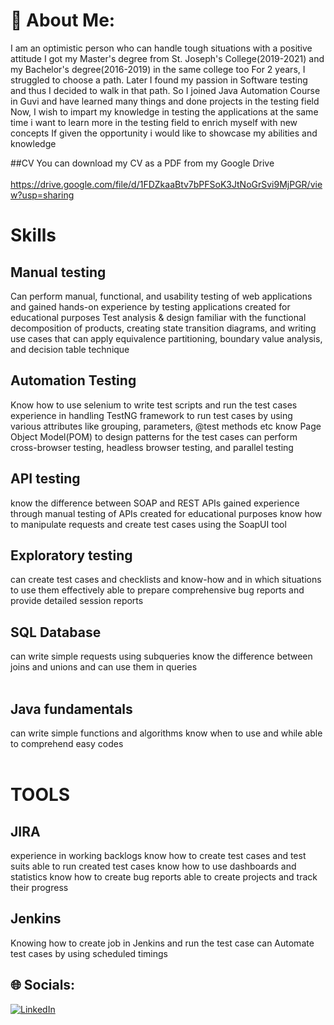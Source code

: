 # 💫 About Me:

I am an optimistic person who can handle tough situations with a positive attitude 
I got my Master's degree from St. Joseph's College(2019-2021) and my Bachelor's degree(2016-2019) in the same college too
For 2 years, I struggled to choose a path. Later I found my passion in Software testing and thus I decided to walk in that path. So I joined Java Automation Course in Guvi and have learned many things and done projects in the testing field Now, 
I wish to impart my knowledge in testing the applications at the same time i want to learn more in the testing field to enrich myself with new concepts
If given the opportunity i would like to showcase my abilities and knowledge

##CV 
You can download my CV as a PDF from my Google Drive <br></br>
https://drive.google.com/file/d/1FDZkaaBtv7bPFSoK3JtNoGrSvi9MjPGR/view?usp=sharing

# Skills

## Manual testing

Can perform manual, functional, and usability testing of web applications and gained hands-on experience by testing applications created for educational purposes Test analysis & design 
familiar with the functional decomposition of products, creating state transition diagrams, and writing use cases that can apply equivalence partitioning, boundary value analysis, and decision table technique

## Automation Testing
                   
Know how to use selenium to write test scripts and run the test cases experience in handling TestNG framework to run test cases by using various attributes like grouping, parameters, @test methods etc know Page Object Model(POM) to design patterns for the test cases can perform cross-browser testing, headless browser testing, and parallel testing

## API testing

know the difference between SOAP and REST APIs gained experience through manual testing of APIs created for educational purposes know how to manipulate requests and create test cases using the SoapUI tool

## Exploratory testing

can create test cases and checklists and know-how and in which situations to use them effectively able to prepare comprehensive bug reports and provide detailed session reports

## SQL Database

can write simple requests using subqueries know the difference between joins and unions and can use them in queries<br><br>

## Java fundamentals

can write simple functions and algorithms know when to use and while able to comprehend easy codes<br><br>

# TOOLS

## JIRA

experience in working backlogs know how to create test cases and test suits able to run created test cases know how to use dashboards and statistics know how to create bug reports able to create projects and track their progress

## Jenkins

Knowing how to create job in Jenkins and run the test case can Automate test cases by using scheduled timings


## 🌐 Socials:
[![LinkedIn](https://img.shields.io/badge/LinkedIn-%230077B5.svg?logo=linkedin&logoColor=white)](https://linkedin.com/in/https://www.linkedin.com/in/vignesh-palanisamy-a52b501b8?lipi=urn%3Ali%3Apage%3Ad_flagship3_profile_view_base_contact_details%3BQTBbQHstQbi1jqXN%2B%2FbMEA%3D%3D) 
